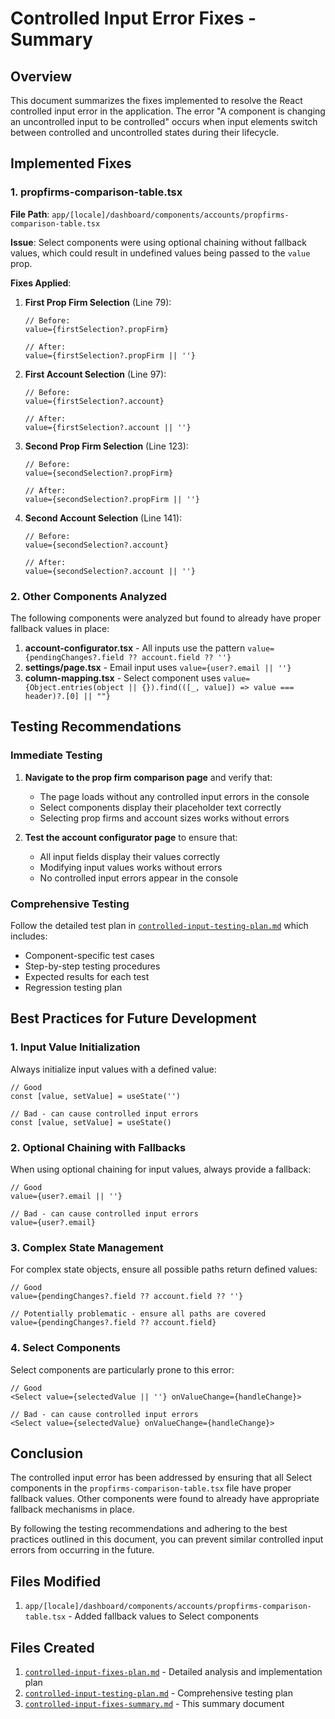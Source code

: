# Controlled Input Error Fixes - Summary

## Overview
This document summarizes the fixes implemented to resolve the React controlled input error in the application. The error "A component is changing an uncontrolled input to be controlled" occurs when input elements switch between controlled and uncontrolled states during their lifecycle.

## Implemented Fixes

### 1. propfirms-comparison-table.tsx
**File Path**: `app/[locale]/dashboard/components/accounts/propfirms-comparison-table.tsx`

**Issue**: Select components were using optional chaining without fallback values, which could result in undefined values being passed to the `value` prop.

**Fixes Applied**:
1. **First Prop Firm Selection** (Line 79):
   ```tsx
   // Before:
   value={firstSelection?.propFirm}
   
   // After:
   value={firstSelection?.propFirm || ''}
   ```

2. **First Account Selection** (Line 97):
   ```tsx
   // Before:
   value={firstSelection?.account}
   
   // After:
   value={firstSelection?.account || ''}
   ```

3. **Second Prop Firm Selection** (Line 123):
   ```tsx
   // Before:
   value={secondSelection?.propFirm}
   
   // After:
   value={secondSelection?.propFirm || ''}
   ```

4. **Second Account Selection** (Line 141):
   ```tsx
   // Before:
   value={secondSelection?.account}
   
   // After:
   value={secondSelection?.account || ''}
   ```

### 2. Other Components Analyzed
The following components were analyzed but found to already have proper fallback values in place:

1. **account-configurator.tsx** - All inputs use the pattern `value={pendingChanges?.field ?? account.field ?? ''}`
2. **settings/page.tsx** - Email input uses `value={user?.email || ''}`
3. **column-mapping.tsx** - Select component uses `value={Object.entries(object || {}).find(([_, value]) => value === header)?.[0] || ""}`

## Testing Recommendations

### Immediate Testing
1. **Navigate to the prop firm comparison page** and verify that:
   - The page loads without any controlled input errors in the console
   - Select components display their placeholder text correctly
   - Selecting prop firms and account sizes works without errors

2. **Test the account configurator page** to ensure that:
   - All input fields display their values correctly
   - Modifying input values works without errors
   - No controlled input errors appear in the console

### Comprehensive Testing
Follow the detailed test plan in [`controlled-input-testing-plan.md`](controlled-input-testing-plan.md) which includes:
- Component-specific test cases
- Step-by-step testing procedures
- Expected results for each test
- Regression testing plan

## Best Practices for Future Development

### 1. Input Value Initialization
Always initialize input values with a defined value:
```tsx
// Good
const [value, setValue] = useState('')

// Bad - can cause controlled input errors
const [value, setValue] = useState()
```

### 2. Optional Chaining with Fallbacks
When using optional chaining for input values, always provide a fallback:
```tsx
// Good
value={user?.email || ''}

// Bad - can cause controlled input errors
value={user?.email}
```

### 3. Complex State Management
For complex state objects, ensure all possible paths return defined values:
```tsx
// Good
value={pendingChanges?.field ?? account.field ?? ''}

// Potentially problematic - ensure all paths are covered
value={pendingChanges?.field ?? account.field}
```

### 4. Select Components
Select components are particularly prone to this error:
```tsx
// Good
<Select value={selectedValue || ''} onValueChange={handleChange}>

// Bad - can cause controlled input errors
<Select value={selectedValue} onValueChange={handleChange}>
```

## Conclusion

The controlled input error has been addressed by ensuring that all Select components in the `propfirms-comparison-table.tsx` file have proper fallback values. Other components were found to already have appropriate fallback mechanisms in place.

By following the testing recommendations and adhering to the best practices outlined in this document, you can prevent similar controlled input errors from occurring in the future.

## Files Modified

1. `app/[locale]/dashboard/components/accounts/propfirms-comparison-table.tsx` - Added fallback values to Select components

## Files Created

1. [`controlled-input-fixes-plan.md`](controlled-input-fixes-plan.md) - Detailed analysis and implementation plan
2. [`controlled-input-testing-plan.md`](controlled-input-testing-plan.md) - Comprehensive testing plan
3. [`controlled-input-fixes-summary.md`](controlled-input-fixes-summary.md) - This summary document